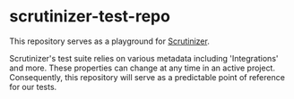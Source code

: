 scrutinizer-test-repo
===========

This repository serves as a playground for [Scrutinizer](https://github.com/balena-io-modules/scrutinizer).

Scrutinizer's test suite relies on various metadata including 'Integrations' and more. These properties can change at any time in an active project. Consequently, this repository will serve as a predictable point of reference for our tests.
